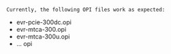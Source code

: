  	Currently, the following OPI files work as expected:
  
  * evr-pcie-300dc.opi
  * evr-mtca-300.opi
  * evr-mtca-300u.opi
  * ... opi
